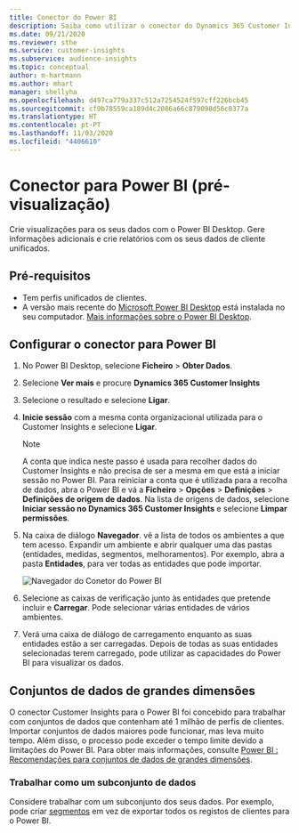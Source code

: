 ```yaml
---
title: Conector do Power BI
description: Saiba como utilizar o conector do Dynamics 365 Customer Insights no Power BI.
ms.date: 09/21/2020
ms.reviewer: sthe
ms.service: customer-insights
ms.subservice: audience-insights
ms.topic: conceptual
author: m-hartmann
ms.author: mhart
manager: shellyha
ms.openlocfilehash: d497ca779a337c512a7254524f597cff226bcb45
ms.sourcegitcommit: cf9b78559ca189d4c2086a66c879098d56c0377a
ms.translationtype: HT
ms.contentlocale: pt-PT
ms.lasthandoff: 11/03/2020
ms.locfileid: "4406610"
---
```

# <a name="connector-for-power-bi-preview"></a>Conector para Power BI (pré-visualização)

Crie visualizações para os seus dados com o Power BI Desktop. Gere informações adicionais e crie relatórios com os seus dados de cliente unificados.

## <a name="prerequisites"></a>Pré-requisitos

- Tem perfis unificados de clientes.
- A versão mais recente do [Microsoft Power BI Desktop](https://powerbi.microsoft.com/desktop/) está instalada no seu computador. [Mais informações sobre o Power BI Desktop](https://docs.microsoft.com/power-bi/desktop-what-is-desktop).

## <a name="configure-the-connector-for-power-bi"></a>Configurar o conector para Power BI

1. No Power BI Desktop, selecione **Ficheiro** > **Obter Dados**.

1. Selecione **Ver mais** e procure **Dynamics 365 Customer Insights**

1. Selecione o resultado e selecione **Ligar**.

1. **Inicie sessão** com a mesma conta organizacional utilizada para o Customer Insights e selecione **Ligar**.
   > [!NOTE]
   > A conta que indica neste passo é usada para recolher dados do Customer Insights e não precisa de ser a mesma em que está a iniciar sessão no Power BI. Para reiniciar a conta que é utilizada para a recolha de dados, abra o Power BI e vá a **Ficheiro** > **Opções** > **Definições** > **Definições de origem de dados**. Na lista de origens de dados, selecione **Iniciar sessão no Dynamics 365 Customer Insights** e selecione **Limpar permissões**.  

1. Na caixa de diálogo **Navegador**. vê a lista de todos os ambientes a que tem acesso. Expandir um ambiente e abrir qualquer uma das pastas (entidades, medidas, segmentos, melhoramentos). Por exemplo, abra a pasta **Entidades**, para ver todas as entidades que pode importar.

   ![Navegador do Conetor do Power BI](media/power-bi-navigator.png "Navegador do Conetor do Power BI")

1. Selecione as caixas de verificação junto às entidades que pretende incluir e **Carregar**. Pode selecionar várias entidades de vários ambientes.

1. Verá uma caixa de diálogo de carregamento enquanto as suas entidades estão a ser carregadas. Depois de todas as suas entidades selecionadas terem carregado, pode utilizar as capacidades do Power BI para visualizar os dados.

## <a name="large-data-sets"></a>Conjuntos de dados de grandes dimensões

O conector Customer Insights para o Power BI foi concebido para trabalhar com conjuntos de dados que contenham até 1 milhão de perfis de clientes. Importar conjuntos de dados maiores pode funcionar, mas leva muito tempo. Além disso, o processo pode exceder o tempo limite devido a limitações do Power BI. Para obter mais informações, consulte [Power BI : Recomendações para conjuntos de dados de grandes dimensões](https://docs.microsoft.com/power-bi/admin/service-premium-what-is#large-datasets). 

### <a name="work-with-a-subset-of-data"></a>Trabalhar como um subconjunto de dados

Considere trabalhar com um subconjunto dos seus dados. Por exemplo, pode criar [segmentos](segments.md) em vez de exportar todos os registos de clientes para o Power BI.
